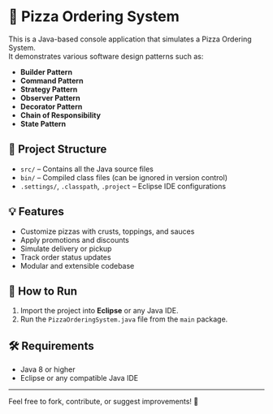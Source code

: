 # 🍕 Pizza Ordering System

This is a Java-based console application that simulates a Pizza Ordering System.  
It demonstrates various software design patterns such as:

- **Builder Pattern**
- **Command Pattern**
- **Strategy Pattern**
- **Observer Pattern**
- **Decorator Pattern**
- **Chain of Responsibility**
- **State Pattern**

## 📁 Project Structure

- `src/` – Contains all the Java source files
- `bin/` – Compiled class files (can be ignored in version control)
- `.settings/`, `.classpath`, `.project` – Eclipse IDE configurations

## 💡 Features

- Customize pizzas with crusts, toppings, and sauces
- Apply promotions and discounts
- Simulate delivery or pickup
- Track order status updates
- Modular and extensible codebase

## 🚀 How to Run

1. Import the project into **Eclipse** or any Java IDE.
2. Run the `PizzaOrderingSystem.java` file from the `main` package.

## 🛠️ Requirements

- Java 8 or higher
- Eclipse or any compatible Java IDE

---

Feel free to fork, contribute, or suggest improvements! 🙌
